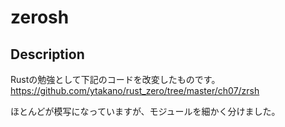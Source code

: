 # zerosh
## Description
Rustの勉強として下記のコードを改変したものです。
https://github.com/ytakano/rust_zero/tree/master/ch07/zrsh

ほとんどが模写になっていますが、モジュールを細かく分けました。